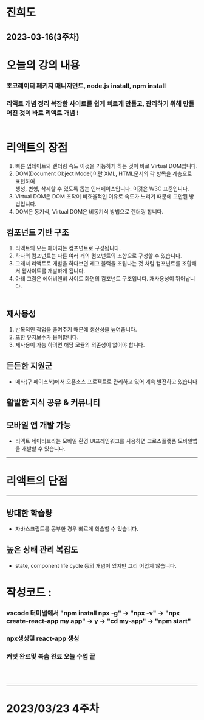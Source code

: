 # 진희도
## 2023-03-16(3주차)

# 오늘의 강의 내용 
### 초코레이티 페키지 매니지먼트, node.js install, npm install
### 리액트 개념 정리 복잡한 사이트를 쉽게 빠르게 만들고, 관리하기 위해 만들어진 것이 바로 리액트 개념 ! <br><br>
# 리액트의 장점 
1. 빠른 업데이트와 렌더링 속도 이것을 가능하게 하는 것이 바로 Virtual DOM입니다. 
2. DOM(Document Object Model)이란 XML, HTML문서의 각 항목을 계층으로 표현하여<br> 생성, 변형, 삭제할 수 있도록 돕는 인터페이스입니다. 이것은 W3C 표준입니다. 
3. Virtual DOM은 DOM 조작이 비효율적인 이유로 속도가 느리기 때문에 고안된 방법입니다.
4. DOM은 동기식, Virtual DOM은 비동기식 방법으로 렌더링 합니다.

## 컴포넌트 기반 구조 
1. 리액트의 모든 페이지는 컴포넌트로 구성됩니다.
2. 하나의 컴포넌트는 다른 여러 개의 컴포넌트의 조합으로 구성할 수 있습니다.
3. 그래서 리액트로 개발을 하다보면 레고 블럭을 조립나는 것 처럼 컴포넌트를 조합해서 웹사이트를 개발하게 됩니다.
4. 아래 그림은 에어비앤비 사이트 화면의 컴포넌트 구조입니다. 재사용성이 뛰어납니다.<br><br>

## 재사용성
1. 반복적인 작업을 줄여주기 때문에 생산성을 높여줍니다.
2. 또한 유지보수가 용이합니다.
3. 재사용이 가능 하려면 해당 모듈의 의존성이 없어야 합니다.

## 든든한 지원군
* 메타(구 페이스북)에서 오픈소스 프로젝트로 관리하고 있어 계속 발전하고 있습니다

## 활발한 지식 공유 & 커뮤니티

## 모바일 앱 개발 가능
* 리액트 네이티브라는 모바일 환경 UI프레임워크를 사용하면 크로스플랫폼 모바일앱을 개발할 수 있습니다.
<hr>

# 리액트의 단점
<hr>

## 방대한 학습량
* 자바스크립트를 공부한 경우 빠르게 학습할 수 있습니다.

## 높은 상태 관리 복잡도
* state, component life cycle 등의 개념이 있지만 그리 어렵지 않습니다.


# 작성코드 : 
### vscode 터미널에서 "npm install npx -g" -> "npx -v" -> "npx create-react-app my app" -> y -> "cd my-app" -> "npm start"
### npx생성및 react-app 생성 

### 커밋 완료및 복습 완료 오늘 수업 끝 
<br><br>
<hr>

# 2023/03/23 4주차
